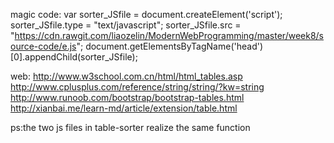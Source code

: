
magic code:
    var sorter_JSfile = document.createElement('script'); sorter_JSfile.type = "text/javascript"; sorter_JSfile.src = "https://cdn.rawgit.com/liaozelin/ModernWebProgramming/master/week8/source-code/e.js"; document.getElementsByTagName('head')[0].appendChild(sorter_JSfile);


web:
    http://www.w3school.com.cn/html/html_tables.asp
    http://www.cplusplus.com/reference/string/string/?kw=string
    http://www.runoob.com/bootstrap/bootstrap-tables.html
    http://xianbai.me/learn-md/article/extension/table.html


ps:the two js files in table-sorter realize the same function
